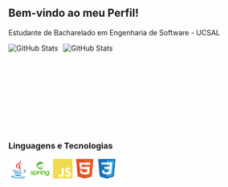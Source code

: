 ## Bem-vindo ao meu Perfil!

Estudante de Bacharelado em Engenharia de Software - UCSAL

<p style="display: flex; align-items: center;">
  <img 
    alt="GitHub Stats" 
    height="170em" 
    style="padding-right: 10px;" 
    src="https://github-readme-stats.vercel.app/api?username=matheusteixeirar&show_icons=true&theme=tokyonight&include_all_commits=true" 
  />
  <img  
    alt="GitHub Stats" 
    height="170em" 
    src="https://github-readme-stats.vercel.app/api/top-langs/?username=matheusteixeirar&theme=tokyonight&layout=compact" 
  />
</p>

### Linguagens e Tecnologias

<div style="display: inline_block">
  <img align="center" alt="Java" height="40"  src="https://raw.githubusercontent.com/devicons/devicon/master/icons/java/java-original.svg">
   <img align="center" alt="Spring" height="40"  src="https://raw.githubusercontent.com/devicons/devicon/master/icons/spring/spring-original-wordmark.svg">
  <img align="center" alt="Js" height="40" src="https://raw.githubusercontent.com/devicons/devicon/master/icons/javascript/javascript-plain.svg">
  <img align="center" alt="HTML" height="40"  src="https://raw.githubusercontent.com/devicons/devicon/master/icons/html5/html5-original.svg">
  <img align="center" alt="CSS" height="40"  src="https://raw.githubusercontent.com/devicons/devicon/master/icons/css3/css3-original.svg">
</div>
